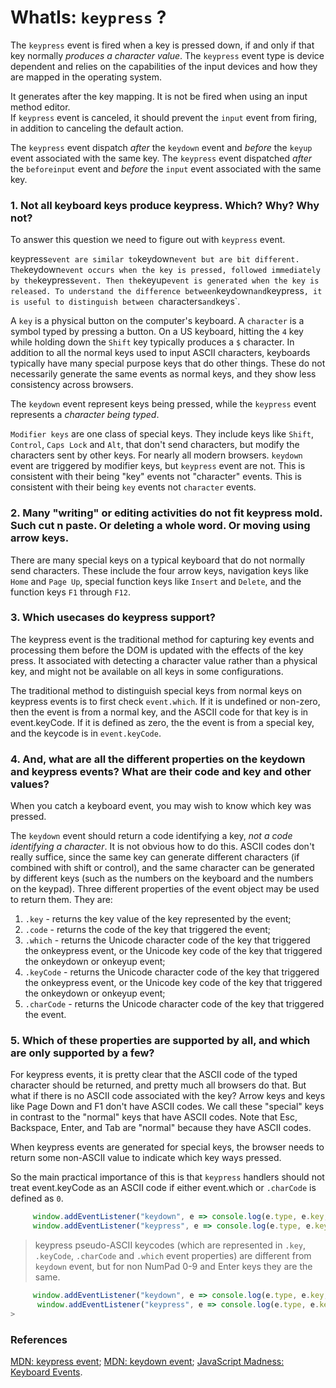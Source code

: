 # WhatIs: `keypress` ?

The `keypress` event is fired when a key is pressed down, if and only if that key normally _produces a character value_. The `keypress` event type is device dependent and relies on the capabilities of the input devices and how they are mapped in the operating system.    
                         
It generates after the key mapping. It is not be fired when using an input method editor.                 
If `keypress` event is canceled, it should prevent the `input` event from firing, in addition to canceling the default action.

The `keypress` event dispatch _after_ the `keydown` event and _before_ the `keyup` event associated with the same key.
The `keypress` event dispatched _after_ the `beforeinput` event and _before_ the `input` event associated with the same key.

### 1. Not all keyboard keys produce keypress. Which? Why? Why not?

To answer this question we need to figure out with `keypress` event.

keypress` event are similar to `keydown` event but are bit different. The `keydown` event occurs when the key is pressed, followed immediately by the `keypress` event. Then the `keyup` event is generated when the key is released.
 To understand the difference between `keydown` and `keypress`, it is useful to distinguish between `characters` and `keys`. 
 
 A `key` is a physical button on the computer's keyboard. A `character` is a symbol typed by pressing a button. On a US keyboard, hitting the `4` key while holding down the `Shift` key typically produces a `$` character.
 In addition to all the normal keys used to input ASCII characters, keyboards typically have many special purpose keys that do other things. These do not necessarily generate the same events as normal keys, and they show less consistency across browsers.
 
The `keydown` event represent keys being pressed, while the `keypress` event represents a _character being typed_.

 `Modifier keys` are one class of special keys. They include keys like `Shift`, `Control`, `Caps Lock` and `Alt`, that don't send characters, but modify the characters sent by other keys. For nearly all modern browsers. `keydown` event are triggered by modifier keys, but `keypress` event are not. This is consistent with their being "key" events not "character" events. This is consistent with their being `key` events not `character` events.
 
### 2. Many "writing" or editing activities do not fit keypress mold. Such cut n paste. Or deleting a whole word. Or moving using arrow keys.

 There are many special keys on a typical keyboard that do not normally send characters. These include the four arrow keys, navigation keys like `Home` and `Page Up`, special function keys like `Insert` and `Delete`, and the function keys `F1` through `F12`.

### 3. Which usecases do keypress support?
The keypress event is the traditional method for capturing key events and processing them before the DOM is updated with the effects of the key press. It associated with detecting a character value rather than a physical key, and might not be available on all keys in some configurations.

The traditional method to distinguish special keys from normal keys on keypress events is to first check `event.which`. If it is undefined or non-zero, then the event is from a normal key, and the ASCII code for that key is in event.keyCode. If it is defined as zero, the the event is from a special key, and the keycode is in `event.keyCode`.


### 4. And, what are all the different properties on the keydown and keypress events? What are their code and key and other values?

When you catch a keyboard event, you may wish to know which key was pressed.

The `keydown` event should return a code identifying a key, _not a code identifying a character_. It is not obvious how to do this. ASCII codes don't really suffice, since the same key can generate different characters (if combined with shift or control), and the same character can be generated by different keys (such as the numbers on the keyboard and the numbers on the keypad).  Three different properties of the event object may be used to return them. They are:

1. `.key` - returns the key value of the key represented by the event;
2. `.code` -	returns the code of the key that triggered the event;
3. `.which` - returns the Unicode character code of the key that triggered the onkeypress event, or the Unicode key code of the key that triggered the onkeydown or onkeyup event;
4. `.keyCode` - returns the Unicode character code of the key that triggered the onkeypress event, or the Unicode key code of the key that triggered the onkeydown or onkeyup event;
5. `.charCode` -	returns the Unicode character code of the key that triggered the event.


### 5. Which of these properties are supported by all, and which are only supported by a few?
For keypress events, it is pretty clear that the ASCII code of the typed character should be returned, and pretty much all browsers do that.
But what if there is no ASCII code associated with the key? Arrow keys and keys like Page Down and F1 don't have ASCII codes. We call these "special" keys in contrast to the "normal" keys that have ASCII codes. Note that Esc, Backspace, Enter, and Tab are "normal" because they have ASCII codes.

When keypress events are generated for special keys, the browser needs to return some non-ASCII value to indicate which key ways pressed.  

So the main practical importance of this is that `keypress` handlers should not treat event.keyCode as an ASCII code if either event.which or `.charCode` is defined as `0`. 

```javascript
     window.addEventListener("keydown", e => console.log(e.type, e.key, e.code, e.keyCode, e.charCode, e.which));  // keydown e KeyE 69 0 69
     window.addEventListener("keypress", e => console.log(e.type, e.key, e.code, e.keyCode, e.charCode, e.which)); // keypress e KeyE 101 101 101
   ```

> keypress pseudo-ASCII keycodes (which are represented in `.key`, `.keyCode`, `.charCode` and `.which` event properties) are different from `keydown` event, but for non NumPad 0-9 and Enter keys they are the same.


```javascript
     window.addEventListener("keydown", e => console.log(e.type, e.key, e.code, e.keyCode, e.charCode, e.which));  // keydown 2 Digit2 50 0 50
      window.addEventListener("keypress", e => console.log(e.type, e.key, e.code, e.keyCode, e.charCode, e.which)); // keypress 2 Digit2 50 50 50
>
```

### References

[MDN: keypress event](https://developer.mozilla.org/en-US/docs/Web/API/Document/keypress_event);
[MDN: keydown event](https://developer.mozilla.org/en-US/docs/Web/API/Document/keydown_event);
[JavaScript Madness: Keyboard Events](https://unixpapa.com/js/key.html).
